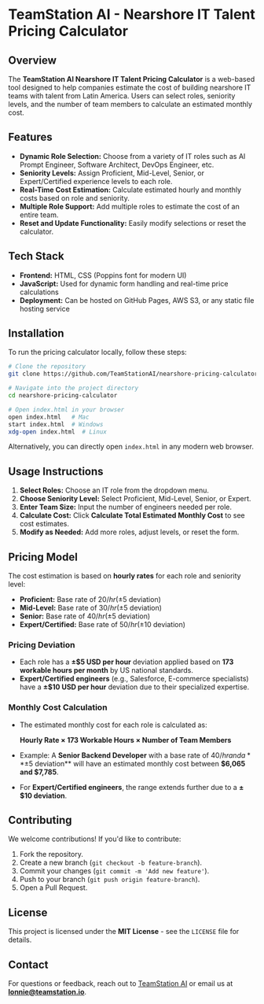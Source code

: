 # TeamStation AI - Nearshore IT Talent Pricing Calculator

## Overview
The **TeamStation AI Nearshore IT Talent Pricing Calculator** is a web-based tool designed to help companies estimate the cost of building nearshore IT teams with talent from Latin America. Users can select roles, seniority levels, and the number of team members to calculate an estimated monthly cost.

## Features
- **Dynamic Role Selection:** Choose from a variety of IT roles such as AI Prompt Engineer, Software Architect, DevOps Engineer, etc.
- **Seniority Levels:** Assign Proficient, Mid-Level, Senior, or Expert/Certified experience levels to each role.
- **Real-Time Cost Estimation:** Calculate estimated hourly and monthly costs based on role and seniority.
- **Multiple Role Support:** Add multiple roles to estimate the cost of an entire team.
- **Reset and Update Functionality:** Easily modify selections or reset the calculator.

## Tech Stack
- **Frontend:** HTML, CSS (Poppins font for modern UI)
- **JavaScript:** Used for dynamic form handling and real-time price calculations
- **Deployment:** Can be hosted on GitHub Pages, AWS S3, or any static file hosting service

## Installation
To run the pricing calculator locally, follow these steps:

```bash
# Clone the repository
git clone https://github.com/TeamStationAI/nearshore-pricing-calculator.git

# Navigate into the project directory
cd nearshore-pricing-calculator

# Open index.html in your browser
open index.html   # Mac
start index.html  # Windows
xdg-open index.html  # Linux
```

Alternatively, you can directly open `index.html` in any modern web browser.

## Usage Instructions
1. **Select Roles:** Choose an IT role from the dropdown menu.
2. **Choose Seniority Level:** Select Proficient, Mid-Level, Senior, or Expert.
3. **Enter Team Size:** Input the number of engineers needed per role.
4. **Calculate Cost:** Click **Calculate Total Estimated Monthly Cost** to see cost estimates.
5. **Modify as Needed:** Add more roles, adjust levels, or reset the form.

## Pricing Model
The cost estimation is based on **hourly rates** for each role and seniority level:
- **Proficient:** Base rate of $20/hr (±$5 deviation)
- **Mid-Level:** Base rate of $30/hr (±$5 deviation)
- **Senior:** Base rate of $40/hr (±$5 deviation)
- **Expert/Certified:** Base rate of $50/hr (±$10 deviation)

### Pricing Deviation
- Each role has a **±$5 USD per hour** deviation applied based on **173 workable hours per month** by US national standards.
- **Expert/Certified engineers** (e.g., Salesforce, E-commerce specialists) have a **±$10 USD per hour** deviation due to their specialized expertise.

### Monthly Cost Calculation
- The estimated monthly cost for each role is calculated as:
  
  **Hourly Rate × 173 Workable Hours × Number of Team Members**
  
- Example: A **Senior Backend Developer** with a base rate of $40/hr and a **±$5 deviation** will have an estimated monthly cost between **$6,065 and $7,785**.
- For **Expert/Certified engineers**, the range extends further due to a **±$10 deviation**.

## Contributing
We welcome contributions! If you'd like to contribute:
1. Fork the repository.
2. Create a new branch (`git checkout -b feature-branch`).
3. Commit your changes (`git commit -m 'Add new feature'`).
4. Push to your branch (`git push origin feature-branch`).
5. Open a Pull Request.

## License
This project is licensed under the **MIT License** - see the `LICENSE` file for details.


## Contact
For questions or feedback, reach out to [TeamStation AI](https://www.teamstation.dev) or email us at **lonnie@teamstation.io**.

